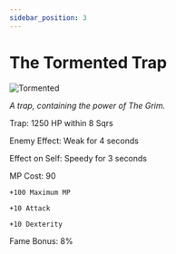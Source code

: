 ```yaml
---
sidebar_position: 3
---
```


# The Tormented Trap

![Tormented](https://vwiki.valorserver.com/api/item/picture/the%20tormented%20spirit)

<i>A trap, containing the power of The Grim.</i>

Trap: 1250 HP within 8 Sqrs

Enemy Effect: Weak for 4 seconds

Effect on Self: Speedy for 3 seconds

MP Cost: 90

    +100 Maximum MP
    
    +10 Attack
    
    +10 Dexterity

Fame Bonus: 8%
